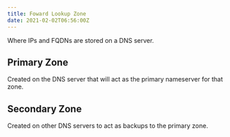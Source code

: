 ```yaml
---
title: Foward Lookup Zone
date: 2021-02-02T06:56:00Z
---
```

Where IPs and FQDNs are stored on a DNS server.

## Primary Zone
Created on the DNS server that will act as the primary nameserver for that zone.

## Secondary Zone
Created on other DNS servers to act as backups to the primary zone.
